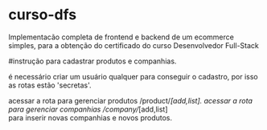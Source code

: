 # curso-dfs
Implementacão completa de frontend e backend de um ecommerce simples, para a obtenção do certificado do curso Desenvolvedor Full-Stack

#instrução para cadastrar produtos e companhias.

é necessário criar um usuário qualquer para conseguir o cadastro, por isso as rotas estão 'secretas'.

acessar a rota para gerenciar produtos /product/*[add,list]. 
acessar a rota para gerenciar companhias  /company/*[add,list]              
para inserir novas companhias e novos produtos.
                      

